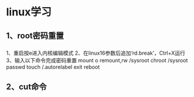 # linux学习
## 1、root密码重置
### 
1、重启按e进入内核编辑模式
2、在linux16参数后追加‘rd.break’，Ctrl+X运行
3、输入以下命令完成密码重置
mount
o remount,rw /sysroot
chroot
/sysroot
passwd
touch
/.autorelabel
exit
reboot
## 2、cut命令
